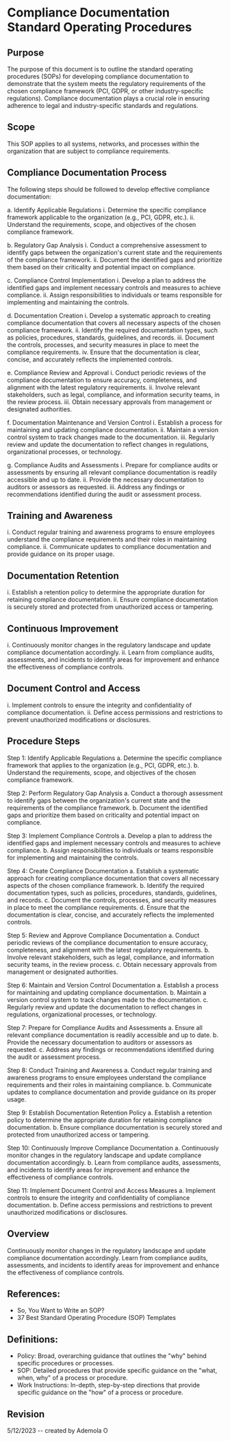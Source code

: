 # Compliance Documentation Standard Operating Procedures 


## Purpose
The purpose of this document is to outline the standard operating procedures (SOPs) for developing compliance documentation to demonstrate that the system meets the regulatory requirements of the chosen compliance framework (PCI, GDPR, or other industry-specific regulations). Compliance documentation plays a crucial role in ensuring adherence to legal and industry-specific standards and regulations.

## Scope
This SOP applies to all systems, networks, and processes within the organization that are subject to compliance requirements.

## Compliance Documentation Process
The following steps should be followed to develop effective compliance documentation:

a. Identify Applicable Regulations
   i. Determine the specific compliance framework applicable to the organization (e.g., PCI, GDPR, etc.).
   ii. Understand the requirements, scope, and objectives of the chosen compliance framework.

b. Regulatory Gap Analysis
   i. Conduct a comprehensive assessment to identify gaps between the organization's current state and the requirements of the compliance framework.
   ii. Document the identified gaps and prioritize them based on their criticality and potential impact on compliance.

c. Compliance Control Implementation
   i. Develop a plan to address the identified gaps and implement necessary controls and measures to achieve compliance.
   ii. Assign responsibilities to individuals or teams responsible for implementing and maintaining the controls.

d. Documentation Creation
   i. Develop a systematic approach to creating compliance documentation that covers all necessary aspects of the chosen compliance framework.
   ii. Identify the required documentation types, such as policies, procedures, standards, guidelines, and records.
   iii. Document the controls, processes, and security measures in place to meet the compliance requirements.
   iv. Ensure that the documentation is clear, concise, and accurately reflects the implemented controls.

e. Compliance Review and Approval
   i. Conduct periodic reviews of the compliance documentation to ensure accuracy, completeness, and alignment with the latest regulatory requirements.
   ii. Involve relevant stakeholders, such as legal, compliance, and information security teams, in the review process.
   iii. Obtain necessary approvals from management or designated authorities.

f. Documentation Maintenance and Version Control
   i. Establish a process for maintaining and updating compliance documentation.
   ii. Maintain a version control system to track changes made to the documentation.
   iii. Regularly review and update the documentation to reflect changes in regulations, organizational processes, or technology.

g. Compliance Audits and Assessments
   i. Prepare for compliance audits or assessments by ensuring all relevant compliance documentation is readily accessible and up to date.
   ii. Provide the necessary documentation to auditors or assessors as requested.
   iii. Address any findings or recommendations identified during the audit or assessment process.

## Training and Awareness
   i. Conduct regular training and awareness programs to ensure employees understand the compliance requirements and their roles in maintaining compliance.
   ii. Communicate updates to compliance documentation and provide guidance on its proper usage.

## Documentation Retention
   i. Establish a retention policy to determine the appropriate duration for retaining compliance documentation.
   ii. Ensure compliance documentation is securely stored and protected from unauthorized access or tampering.

## Continuous Improvement
   i. Continuously monitor changes in the regulatory landscape and update compliance documentation accordingly.
   ii. Learn from compliance audits, assessments, and incidents to identify areas for improvement and enhance the effectiveness of compliance controls.

## Document Control and Access
   i. Implement controls to ensure the integrity and confidentiality of compliance documentation.
   ii. Define access permissions and restrictions to prevent unauthorized modifications or disclosures.

## Procedure Steps
Step 1: Identify Applicable Regulations
a. Determine the specific compliance framework that applies to the organization (e.g., PCI, GDPR, etc.).
b. Understand the requirements, scope, and objectives of the chosen compliance framework.

Step 2: Perform Regulatory Gap Analysis
a. Conduct a thorough assessment to identify gaps between the organization's current state and the requirements of the compliance framework.
b. Document the identified gaps and prioritize them based on criticality and potential impact on compliance.

Step 3: Implement Compliance Controls
a. Develop a plan to address the identified gaps and implement necessary controls and measures to achieve compliance.
b. Assign responsibilities to individuals or teams responsible for implementing and maintaining the controls.

Step 4: Create Compliance Documentation
a. Establish a systematic approach for creating compliance documentation that covers all necessary aspects of the chosen compliance framework.
b. Identify the required documentation types, such as policies, procedures, standards, guidelines, and records.
c. Document the controls, processes, and security measures in place to meet the compliance requirements.
d. Ensure that the documentation is clear, concise, and accurately reflects the implemented controls.

Step 5: Review and Approve Compliance Documentation
a. Conduct periodic reviews of the compliance documentation to ensure accuracy, completeness, and alignment with the latest regulatory requirements.
b. Involve relevant stakeholders, such as legal, compliance, and information security teams, in the review process.
c. Obtain necessary approvals from management or designated authorities.

Step 6: Maintain and Version Control Documentation
a. Establish a process for maintaining and updating compliance documentation.
b. Maintain a version control system to track changes made to the documentation.
c. Regularly review and update the documentation to reflect changes in regulations, organizational processes, or technology.

Step 7: Prepare for Compliance Audits and Assessments
a. Ensure all relevant compliance documentation is readily accessible and up to date.
b. Provide the necessary documentation to auditors or assessors as requested.
c. Address any findings or recommendations identified during the audit or assessment process.

Step 8: Conduct Training and Awareness
a. Conduct regular training and awareness programs to ensure employees understand the compliance requirements and their roles in maintaining compliance.
b. Communicate updates to compliance documentation and provide guidance on its proper usage.

Step 9: Establish Documentation Retention Policy
a. Establish a retention policy to determine the appropriate duration for retaining compliance documentation.
b. Ensure compliance documentation is securely stored and protected from unauthorized access or tampering.

Step 10: Continuously Improve Compliance Documentation
a. Continuously monitor changes in the regulatory landscape and update compliance documentation accordingly.
b. Learn from compliance audits, assessments, and incidents to identify areas for improvement and enhance the effectiveness of compliance controls.

Step 11: Implement Document Control and Access Measures
a. Implement controls to ensure the integrity and confidentiality of compliance documentation.
b. Define access permissions and restrictions to prevent unauthorized modifications or disclosures.

## Overview
Continuously monitor changes in the regulatory landscape and update compliance documentation accordingly.
Learn from compliance audits, assessments, and incidents to identify areas for improvement and enhance the effectiveness of compliance controls.
 
## References:
- So, You Want to Write an SOP?
- 37 Best Standard Operating Procedure (SOP) Templates

## Definitions:
- Policy: Broad, overarching guidance that outlines the "why" behind specific procedures or processes.
- SOP: Detailed procedures that provide specific guidance on the "what, when, why" of a process or procedure.
- Work Instructions: In-depth, step-by-step directions that provide specific guidance on the "how" of a process or procedure.

## Revision
5/12/2023 -- created by Ademola O
